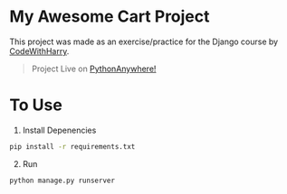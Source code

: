 # My Awesome Cart Project
This project was made as an exercise/practice for the Django course by [CodeWithHarry](https://youtube.com/@CodeWithHarry).

> Project Live on [PythonAnywhere!](https://ryanbaig.pythonanywhere.com/)
# To Use
1. Install Depenencies
```bash
pip install -r requirements.txt
```
2. Run
```bash
python manage.py runserver
```